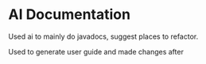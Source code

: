 # AI Documentation

Used ai to mainly do javadocs, suggest places to refactor.

Used to generate user guide and made changes after
